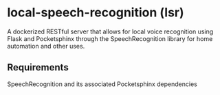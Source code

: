 # local-speech-recognition (lsr)
A dockerized RESTful server that allows for local voice recognition using Flask and Pocketsphinx through the SpeechRecognition library for home automation and other uses.

## Requirements
SpeechRecognition and its associated Pocketsphinx dependencies